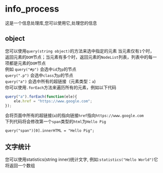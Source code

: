 # info_process
这是一个信息处理库,您可以使用它,处理您的信息
## object
您可以使用`query(string object)`的方法来选中指定的元素
当元素仅有`1`个时，返回元素的`DOM`节点；当元素有多个时，返回元素的`NodeList`列表，列表中的每一项都是元素的`DOM`节点  
例如 `query("#p")` 会选中`id`为`p`的节点  
     `query(".p")` 会选中`class`为`p`的节点  
     `query("a")`  会选中所有的超链接（元素类型：`a`)  
你可以使用`.forEach`方法来遍历所有的元素，例如以下代码  
```javascript
query("a").forEach(function(ele){
    ele.href = "https://www.google.com";
});
```
会将页面中所有的超链接(`a`)的指向链接`href`指向`https://www.google.com`  
下列代码将会修改第一个`span`类型的`html`为`Hello Pig`  
```javasript
query("span")[0].innerHTML = "Hello Pig";
```

## 文字统计
您可以使用statistics(string inner)统计文字,
例如:`statistics("Hello World")`它将返回一个数组
